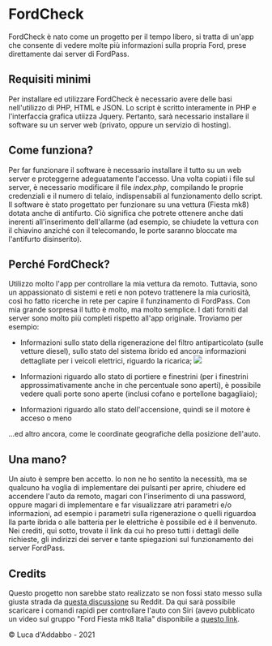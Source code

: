 # FordCheck
FordCheck è nato come un progetto per il tempo libero, si tratta di un'app che consente di vedere molte più informazioni sulla propria Ford, prese direttamente dai server di FordPass.

## Requisiti minimi
Per installare ed utilizzare FordCheck è necessario avere delle basi nell'utilizzo di PHP, HTML e JSON.
Lo script è scritto interamente in PHP e l'interfaccia grafica utiizza Jquery.
Pertanto, sarà necessario installare il software su un server web (privato, oppure un servizio di hosting).

## Come funziona?
Per far funzionare il software è necessario installare il tutto su un web server e proteggerne adeguatamente l'accesso.
Una volta copiati i file sul server, è necessario modificare il file *index.php*, compilando le proprie credenziali e il numero di telaio, indispensabili al funzionamento dello script.
Il software è stato progettato per funzionare su una vettura (Fiesta mk8) dotata anche di antifurto. Ciò significa che potrete ottenere anche dati inerenti all'inserimento dell'allarme (ad esempio, se chiudete la vettura con il chiavino anziché con il telecomando, le porte saranno bloccate ma l'antifurto disinserito).

## Perché FordCheck?
Utilizzo molto l'app per controllare la mia vettura da remoto. Tuttavia, sono un appassionato di sistemi e reti e non potevo trattenere la mia curiosità, così ho fatto ricerche in rete per capire il funzinamento di FordPass.
Con mia grande sorpresa il tutto è molto, ma molto semplice.
I dati forniti dal server sono molto più completi rispetto all'app originale. Troviamo per esempio:
- Informazioni sullo stato della rigenerazione del filtro antiparticolato (sulle vetture diesel), sullo stato del sistema ibrido ed ancora informazioni dettagliate per i veicoli elettrici, riguardo la ricarica;
![](https://i.imgur.com/GxyzPIA.png)

- Informazioni riguardo allo stato di portiere e finestrini (per i finestrini approssimativamente anche in che percentuale sono aperti), è possibile vedere quali porte sono aperte (inclusi cofano e portellone bagagliaio);

- Informazioni riguardo allo stato dell'accensione, quindi se il motore è acceso o meno

...ed altro ancora, come le coordinate geografiche della posizione dell'auto.

## Una mano?
Un aiuto è sempre ben accetto. Io non ne ho sentito la necessità, ma se qualcuno ha voglia di implementare dei pulsanti per aprire, chiudere ed accendere l'auto da remoto, magari con l'inserimento di una password, oppure magari di implementare e far visualizzare atri parametri e/o informazioni, ad esempio i parametri sulla rigenerazione o quelli riguardoa lla parte ibrida o alle batteria per le elettriche è possibile ed è il benvenuto.
Nei crediti, qui sotto, trovate il link da cui ho preso tutti i dettagli delle richieste, gli indirizzi dei server e tante spiegazioni sul funzionamento dei server FordPass.

## Credits
Questo progetto non sarebbe stato realizzato se non fossi stato messo sulla giusta strada da [questa discussione](https://www.reddit.com/r/shortcuts/comments/hmgxn5/fordpass_shortcuts/ "FordPAss Shortcuts - Reddit") su Reddit.
Da qui sarà possibile scaricare i comandi rapidi per controllare l'auto con Siri (avevo pubblicato un video sul gruppo "Ford Fiesta mk8 Italia" disponibile a [questo link](https://www.facebook.com/100000690900537/videos/4146208668745456/ "Aprire l'auto con Siri").

&copy; Luca d'Addabbo - 2021
